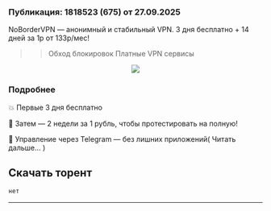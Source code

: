 ###  Публикация: 1818523   (675) от 27.09.2025

NoBorderVPN — анонимный и стабильный VPN. 3 дня бесплатно + 14 дней за 1р от 133р/мес!

>>Обход блокировок
>>Платные VPN сервисы

<div id="header" align="center">
  <img src="https://mybot.cloudpub.ru/public/picture/002/save_picture_675.jpg" />
</div>


###  Подробнее

💥 Первые 3 дня бесплатно
🎁 Затем — 2 недели за 1 рубль, чтобы протестировать на полную!
📲 Управление через Telegram — без лишних приложений(   Читать дальше...   )

## Скачать торент
```bash
нет
```



---------------------------------------------------------------------------------------------------------------
